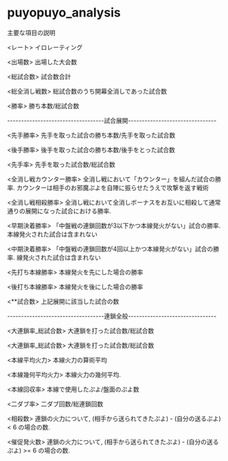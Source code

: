 # puyopuyo_analysis

主要な項目の説明


<レート>
イロレーティング

<出場数>
出場した大会数

<総試合数>
試合数合計

<総全消し戦数>
総試合数のうち開幕全消しであった試合数

<勝率>
勝ち本数/総試合数


-----------------------------------試合展開--------------------------------

<先手勝率>
先手を取った試合の勝ち本数/先手を取った試合数

<後手勝率>
後手を取った試合の勝ち本数/後手をとった試合数

<先手率>
先手を取った試合数/総試合数

<全消し戦カウンター勝率>
全消し戦において「カウンター」を組んだ試合の勝率. カウンターは相手のお邪魔ぷよを自陣に振らせたうえで攻撃を返す戦術

<全消し戦相殺勝率>
全消し戦において全消しボーナスをお互いに相殺して通常通りの展開になった試合における勝率.

<早期決着勝率>
「中盤戦の連鎖回数が3以下かつ本線発火がない」試合の勝率.本線発火された試合は含まれない

<中期決着勝率>
「中盤戦の連鎖回数が4回以上かつ本線発火がない」試合の勝率. 線発火された試合は含まれない

<先打ち本線勝率>
本線発火を先にした場合の勝率

<後打ち本線勝率>
本線発火を後にした場合の勝率



<**試合数>
上記展開に該当した試合の数

-----------------------------------連鎖全般--------------------------------

<大連鎖率_総試合数>
大連鎖を打った試合数/総試合数

<大連鎖率_総試合数>
大連鎖を打った試合数/総試合数


<本線平均火力>
本線火力の算術平均

<本線幾何平均火力>
本線火力の幾何平均.

<本線回収率>
本線で使用したぷよ/盤面のぷよ数

<二ダブ率>
二ダブ回数/総連鎖回数

<相殺数>
連鎖の火力について, (相手から送られてきたぷよ) - (自分の送るぷよ) < 6 の場合の数.

<催促発火数>
連鎖の火力について, (相手から送られてきたぷよ) - (自分の送るぷよ) >= 6 の場合の数.
